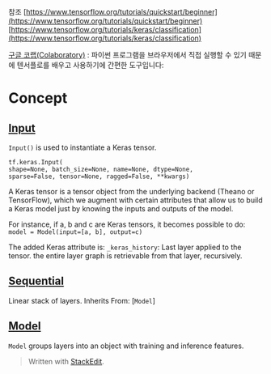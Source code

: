 
참조 
[https://www.tensorflow.org/tutorials/quickstart/beginner](https://www.tensorflow.org/tutorials/quickstart/beginner)
[https://www.tensorflow.org/tutorials/keras/classification](https://www.tensorflow.org/tutorials/keras/classification)

[구글 코랩(Colaboratory)](https://colab.research.google.com/notebooks/welcome.ipynb)
: 파이썬 프로그램을 브라우저에서 직접 실행할 수 있기 때문에 텐서플로를 배우고 사용하기에 간편한 도구입니다:

# Concept

## [Input](https://www.tensorflow.org/api_docs/python/tf/keras/Input)

`Input()` is used to instantiate a Keras tensor.

```
tf.keras.Input(
shape=None, batch_size=None, name=None, dtype=None,
sparse=False, tensor=None, ragged=False, **kwargs)
```

A Keras tensor is a tensor object from the underlying backend (Theano or TensorFlow), which we augment with certain attributes that allow us to build a Keras model just by knowing the inputs and outputs of the model.

For instance, if a, b and c are Keras tensors, it becomes possible to do:  `model = Model(input=[a, b], output=c)`

The added Keras attribute is:  `_keras_history`: Last layer applied to the tensor. the entire layer graph is retrievable from that layer, recursively.

## [Sequential](https://www.tensorflow.org/api_docs/python/tf/keras/Sequential)

Linear stack of layers. Inherits From:  [`Model`]

## [Model](https://www.tensorflow.org/api_docs/python/tf/keras/Model)

`Model`  groups layers into an object with training and inference features.








> Written with [StackEdit](https://stackedit.io/).
<!--stackedit_data:
eyJoaXN0b3J5IjpbMTAzOTU4OTk4NSwtMTM4NDc5ODMyMl19
-->